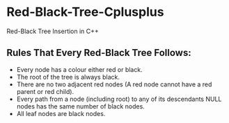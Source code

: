 # Red-Black-Tree-Cplusplus
Red-Black Tree Insertion in C++

## Rules That Every Red-Black Tree Follows: 
* Every node has a colour either red or black.
* The root of the tree is always black.
* There are no two adjacent red nodes (A red node cannot have a red parent or red child).
* Every path from a node (including root) to any of its descendants NULL nodes has the same number of black nodes.
* All leaf nodes are black nodes.
